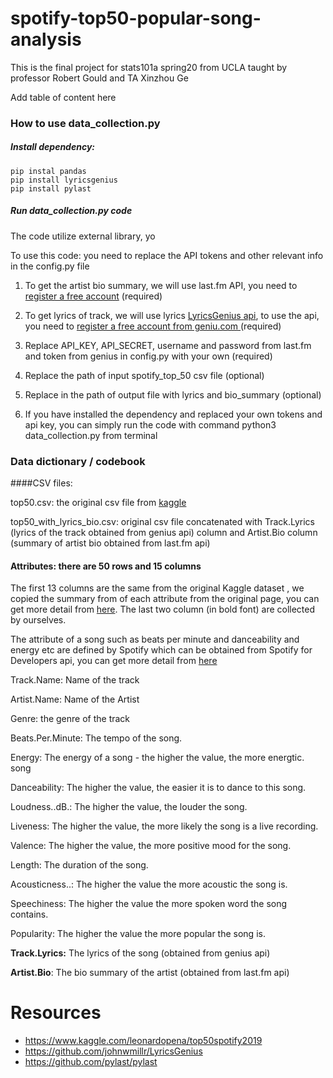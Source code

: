 # spotify-top50-popular-song-analysis

This is the final project for stats101a spring20 from UCLA taught by professor Robert Gould and TA Xinzhou Ge



Add table of content here



### How to use data_collection.py 

##### Install dependency:

```
pip instal pandas 
pip install lyricsgenius
pip install pylast
```

##### Run data_collection.py code

The code utilize external library, yo

To use this code: you need to replace the API tokens and other relevant info in the config.py file
 1. To get the artist bio summary, we will use last.fm API, you need to [register a free account](https://www.last.fm/api/) (required)

 2. To get lyrics of track, we will use lyrics [LyricsGenius api]( https://github.com/johnwmillr/LyricsGenius), to use the api, you need to [register a free account from geniu.com ]( https://genius.com/api-clients) (required)

 3. Replace API_KEY,  API_SECRET, username and password from last.fm and token from genius in config.py with your own (required)

 4. Replace the path of input spotify_top_50 csv file (optional)

 5. Replace in the path of output file with lyrics and bio_summary (optional)

 6. If you have installed the dependency and replaced your own tokens and api key, you can simply run the code with command python3 data_collection.py from terminal 

    

### Data dictionary / codebook
####CSV files: 

top50.csv: the original csv file from [kaggle](https://www.kaggle.com/leonardopena/top50spotify2019)

top50_with_lyrics_bio.csv: original csv file concatenated with Track.Lyrics (lyrics of the track obtained from genius api) column and Artist.Bio column (summary of artist bio obtained from last.fm api)



#### Attributes: there are 50 rows and 15 columns

The first 13 columns are the same from the original Kaggle dataset , we copied the summary from of each attribute from the original page, you can get more detail from [here](https://www.kaggle.com/leonardopena/top50spotify2019). The last two column  (in bold font) are collected by ourselves. 

The attribute of a song such as beats per minute and danceability and energy etc are defined by Spotify which can be obtained from Spotify for Developers api, you can get more detail from [here](https://developer.spotify.com/documentation/web-api/reference/tracks/get-audio-features/)

Track.Name: Name of the track

 Artist.Name: Name of the Artist

Genre: the genre of the track

Beats.Per.Minute: The tempo of the song.

Energy: The energy of a song - the higher the value, the more energtic. song

 Danceability: The higher the value, the easier it is to dance to this song.

Loudness..dB.: The higher the value, the louder the song.

Liveness: The higher the value, the more likely the song is a live recording.

Valence: The higher the value, the more positive mood for the song.

Length: The duration of the song.

Acousticness..: The higher the value the more acoustic the song is.

Speechiness: The higher the value the more spoken word the song contains.

Popularity: The higher the value the more popular the song is.

**Track.Lyrics:** The lyrics of the song (obtained from genius api)

**Artist.Bio**: The bio summary of the artist (obtained from last.fm api)



# Resources

- https://www.kaggle.com/leonardopena/top50spotify2019
- https://github.com/johnwmillr/LyricsGenius
- https://github.com/pylast/pylast